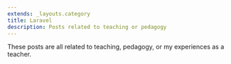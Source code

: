 ```yaml
---
extends: _layouts.category
title: Laravel
description: Posts related to teaching or pedagogy
---
```


These posts are all related to teaching, pedagogy, or my experiences as a teacher.
